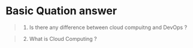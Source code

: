 # Basic Quation answer

> 1. Is there any difference between cloud compuitng and DevOps ?



> 2. What is Cloud Computing ?


